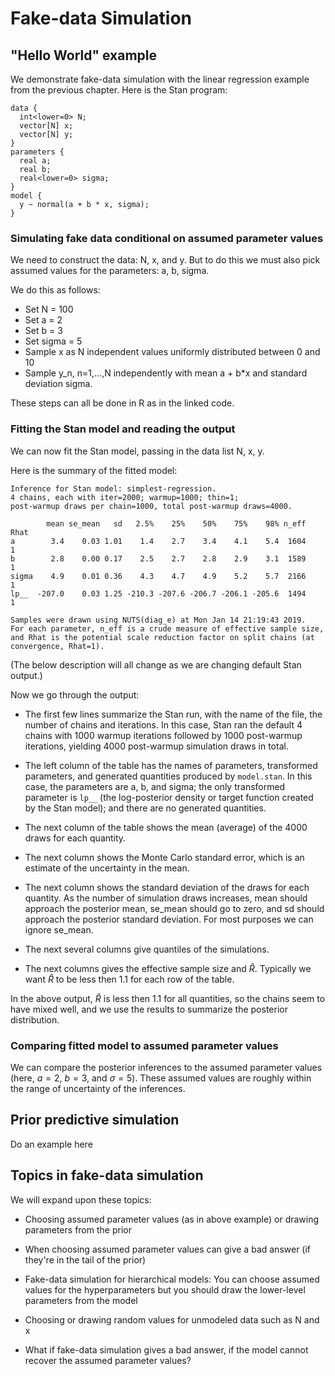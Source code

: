 
# Fake-data Simulation

## "Hello World" example

We demonstrate fake-data simulation with the linear regression example from the previous chapter.  Here is the Stan program:


```
data {
  int<lower=0> N;
  vector[N] x;
  vector[N] y;
}
parameters {
  real a;
  real b;
  real<lower=0> sigma;
}
model {
  y ~ normal(a + b * x, sigma);
}
```

### Simulating fake data conditional on assumed parameter values

We need to construct the data:  N, x, and y.  But to do this we must also pick assumed values for the parameters:  a, b, sigma.

We do this as follows:
- Set N = 100
- Set a = 2
- Set b = 3
- Set sigma = 5
- Sample x as N independent values uniformly distributed between 0 and 10
- Sample y_n, n=1,...,N independently with mean a + b*x and standard deviation sigma.

These steps can all be done in R as in the linked code.



### Fitting the Stan model and reading the output

We can now fit the Stan model, passing in the data list N, x, y.




Here is the summary of the fitted model:


```
Inference for Stan model: simplest-regression.
4 chains, each with iter=2000; warmup=1000; thin=1; 
post-warmup draws per chain=1000, total post-warmup draws=4000.

        mean se_mean   sd   2.5%    25%    50%    75%    98% n_eff Rhat
a        3.4    0.03 1.01    1.4    2.7    3.4    4.1    5.4  1604    1
b        2.8    0.00 0.17    2.5    2.7    2.8    2.9    3.1  1589    1
sigma    4.9    0.01 0.36    4.3    4.7    4.9    5.2    5.7  2166    1
lp__  -207.0    0.03 1.25 -210.3 -207.6 -206.7 -206.1 -205.6  1494    1

Samples were drawn using NUTS(diag_e) at Mon Jan 14 21:19:43 2019.
For each parameter, n_eff is a crude measure of effective sample size,
and Rhat is the potential scale reduction factor on split chains (at 
convergence, Rhat=1).
```

(The below description will all change as we are changing default Stan output.)

Now we go through the output:

* The first few lines summarize the Stan run, with the name of the
  file, the number of chains and iterations.  In this case, Stan ran
  the default 4 chains with 1000 warmup iterations followed by 1000
  post-warmup iterations, yielding 4000 post-warmup simulation draws
  in total.

* The left column of the table has the names of parameters,
  transformed parameters, and generated quantities produced by
  `model.stan`.  In this case, the parameters are a, b, and sigma; the
  only transformed parameter is `lp__` (the log-posterior density or
  target function created by the Stan model); and there are no
  generated quantities.

* The next column of the table shows the mean (average) of the 4000
  draws for each quantity.

* The next column shows the Monte Carlo standard error, which is an
  estimate of the uncertainty in the mean.

* The next column shows the standard deviation of the draws for each
  quantity.  As the number of simulation draws increases, mean should
  approach the posterior mean, se_mean should go to zero, and sd
  should approach the posterior standard deviation.  For most purposes
  we can ignore se_mean.

* The next several columns give quantiles of the simulations.

* The next columns gives the effective sample size and
  $\widehat{R}$. Typically we want $\widehat{R}$ to be less then 1.1
  for each row of the table.

In the above output, $\widehat{R}$ is less then 1.1 for all
quantities, so the chains seem to have mixed well, and we use the
results to summarize the posterior distribution.

### Comparing fitted model to assumed parameter values

We can compare the
posterior inferences to the assumed parameter values (here, $a=2$, $b=3$,
and $\sigma=5$).  These assumed values are roughly within the range of
uncertainty of the inferences.

## Prior predictive simulation

Do an example here

## Topics in fake-data simulation

We will expand upon these topics:

- Choosing assumed parameter values (as in above example) or drawing parameters from the prior

- When choosing assumed parameter values can give a bad answer (if they're in the tail of the prior)

- Fake-data simulation for hierarchical models:  You can choose assumed values for the hyperparameters but you should draw the lower-level parameters from the model

- Choosing or drawing random values for unmodeled data such as N and x

- What if fake-data simulation gives a bad answer, if the model cannot recover the assumed parameter values?
